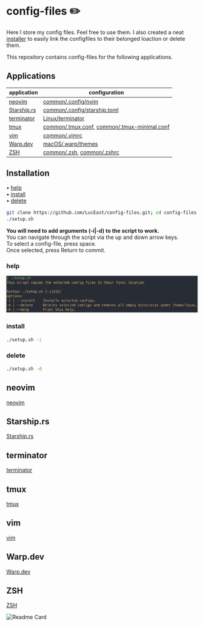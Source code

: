 # config-files ✏️

Here I store my config files. Feel free to use them.
I also created a neat [installer](setup.sh) to easily link the configfiles to their belonged loaction or delete them.

This repository contains config-files for the following applications.

## Applications

| application                                | configuration                                                                                  |
| ------------------------------------------ | ---------------------------------------------------------------------------------------------- |
| [neovim](#neovim)                          | [common/.config/nvim](common/.config/nvim)                                                     |
| [Starship.rs](#starshiprs)                 | [common/.config/starship.toml](common/.config/starship.toml)                                   |
| [terminator](#terminator)                  | [Linux/terminator](Linux/terminator)                                                           |
| [tmux](#tmux)                              | [common/.tmux.conf](common/.tmux.conf), [common/.tmux-minimal.conf](common/.tmux-minimal.conf) |
| [vim](#vim)                                | [common/.vimrc](common/.vimrc)                                                                 |
| [Warp.dev](#warpdev)                       | [macOS/.warp/themes](macOS/.warp/themes)                                                       |
| [ZSH](#zsh)                                | [common/.zsh](common/.zsh), [common/.zshrc](common/.zshrc)                                     |

## Installation

 • [help](#help)\
 • [install](#install)\
 • [delete](#delete)

```bash
git clone https://github.com/LucEast/config-files.git; cd config-files
./setup.sh
```

**You will need to add arguments (-i|-d) to the script to work.**\
You can navigate through the script via the up and down arrow keys.\
To select a config-file, press space.\
Once selected, press Return to commit.

### help

![help](https://raw.githubusercontent.com/LucEast/config-files/main/screenshots/help.png)

### install

```bash
./setup.sh -i
```

<!-- ![install](https://raw.githubusercontent.com/LucEast/config-files/main/screenshots/install.png) -->

### delete

```bash
./setup.sh -d
```

<!-- ![delete](https://raw.githubusercontent.com/LucEast/config-files/main/screenshots/delete.png) -->

## neovim

[neovim](https://neovim.io)  

## Starship\.rs

[Starship.rs](https://starship.rs)

## terminator

[terminator](https://gnome-terminator.org)

## tmux

[tmux](https://github.com/tmux/tmux/wiki)

## vim

[vim](https://www.vim.org)

## Warp.dev

[Warp.dev](https://www.warp.dev)

## ZSH

[ZSH](https://www.zsh.org)


![Readme Card](https://github-readme-stats.vercel.app/api/pin/?username=LucEast&repo=dotfiles&title_color=3e83c8&text_color=00cb71&icon_color=299bab&bg_color=171717&hide_border=true)
